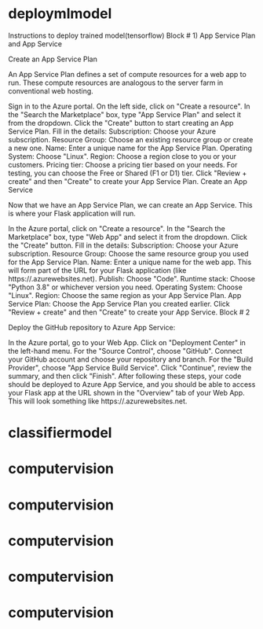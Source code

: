 # deploymlmodel
Instructions to deploy trained model(tensorflow)
 Block # 1) App Service Plan and App Service

Create an App Service Plan

An App Service Plan defines a set of compute resources for a web app to run. 
These compute resources are analogous to the server farm in conventional web hosting.

Sign in to the Azure portal.
On the left side, click on "Create a resource".
In the "Search the Marketplace" box, type "App Service Plan" and select it from the dropdown.
Click the "Create" button to start creating an App Service Plan.
Fill in the details:
Subscription: Choose your Azure subscription.
Resource Group: Choose an existing resource group or create a new one.
Name: Enter a unique name for the App Service Plan.
Operating System: Choose "Linux".
Region: Choose a region close to you or your customers.
Pricing tier: Choose a pricing tier based on your needs. For testing, you can choose the Free or Shared (F1 or D1) tier.
Click "Review + create" and then "Create" to create your App Service Plan.
Create an App Service

Now that we have an App Service Plan, we can create an App Service. This is where your Flask application will run.

In the Azure portal, click on "Create a resource".
In the "Search the Marketplace" box, type "Web App" and select it from the dropdown.
Click the "Create" button.
Fill in the details:
Subscription: Choose your Azure subscription.
Resource Group: Choose the same resource group you used for the App Service Plan.
Name: Enter a unique name for the web app. This will form part of the URL for your Flask application 
(like https://<your-app-name>.azurewebsites.net).
Publish: Choose "Code".
Runtime stack: Choose "Python 3.8" or whichever version you need.
Operating System: Choose "Linux".
Region: Choose the same region as your App Service Plan.
App Service Plan: Choose the App Service Plan you created earlier.
Click "Review + create" and then "Create" to create your App Service.
Block # 2

Deploy the GitHub repository to Azure App Service:

In the Azure portal, go to your Web App.
Click on "Deployment Center" in the left-hand menu.
For the "Source Control", choose "GitHub".
Connect your GitHub account and choose your repository and branch.
For the "Build Provider", choose "App Service Build Service".
Click "Continue", review the summary, and then click "Finish".
After following these steps, your code should be deployed to Azure App Service, and you should be able to 
access your Flask app at the URL shown in the "Overview" tab of your Web App. 
This will look something like https://<your-app-name>.azurewebsites.net.
# classifiermodel
# computervision
# computervision
# computervision
# computervision
# computervision

